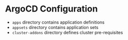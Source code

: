 # ArgoCD Configuration

- `apps` directory contains application definitions
- `appsets` directory contains application sets
- `cluster-addons` directory defines cluster pre-requisites
